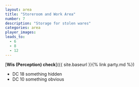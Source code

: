 ```yaml
---
layout: area
title: "Storeroom and Work Area"
number: 7
description: "Storage for stolen wares"
categories: area
player_images:
leads_to:
  - 6
  - 8
  - 12
---
```



[**Wis (Perception) check**]({{ site.baseurl }}{% link party.md %})
* DC 18 something hidden
* DC 10 something obvious

